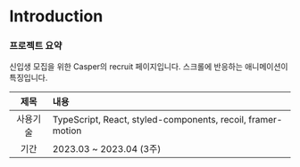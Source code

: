 # Introduction
### 프로젝트 요약

신입생 모집을 위한 Casper의 recruit 페이지입니다.
스크롤에 반응하는 애니메이션이 특징입니다.

|제목|내용|
|:---:|:---|
|사용기술|TypeScript, React, styled-components, recoil, framer-motion|
|기간| 2023.03 ~ 2023.04 (3주)|
